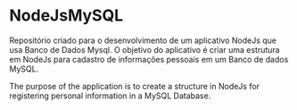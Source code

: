 # NodeJsMySQL
Repositório criado para o desenvolvimento de um aplicativo NodeJs que usa Banco de Dados Mysql.
O objetivo do aplicativo é criar uma estrutura em NodeJs para cadastro de informações pessoais em um Banco de dados MySQL.

The purpose of the application is to create a structure in NodeJs for registering personal information in a MySQL Database.  

